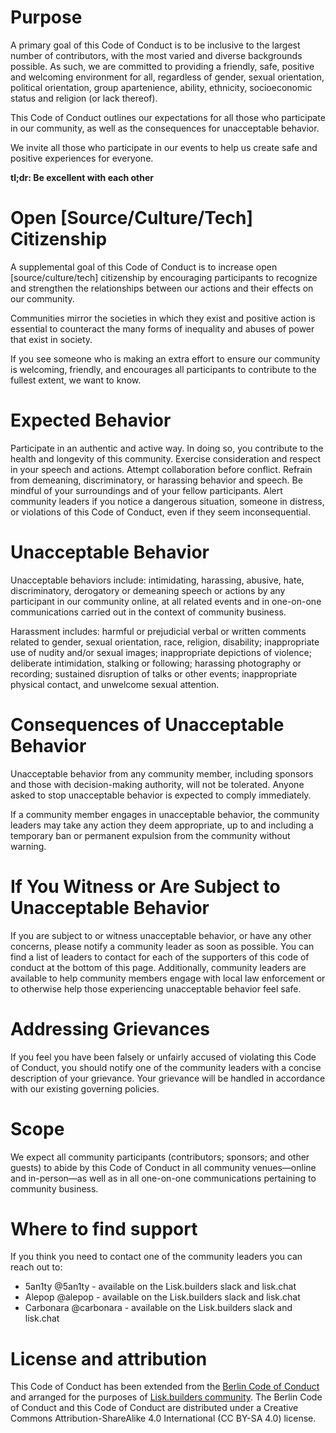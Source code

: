# Purpose
A primary goal of this Code of Conduct is to be inclusive to the largest number of contributors, with the most varied and diverse backgrounds possible. As such, we are committed to providing a friendly, safe, positive and welcoming environment for all, regardless of gender, sexual orientation, political orientation, group apartenience, ability, ethnicity, socioeconomic status and religion (or lack thereof).

This Code of Conduct outlines our expectations for all those who participate in our community, as well as the consequences for unacceptable behavior.

We invite all those who participate in our events to help us create safe and positive experiences for everyone.

**tl;dr: Be excellent with each other**

# Open [Source/Culture/Tech] Citizenship
A supplemental goal of this Code of Conduct is to increase open [source/culture/tech] citizenship by encouraging participants to recognize and strengthen the relationships between our actions and their effects on our community.

Communities mirror the societies in which they exist and positive action is essential to counteract the many forms of inequality and abuses of power that exist in society.

If you see someone who is making an extra effort to ensure our community is welcoming, friendly, and encourages all participants to contribute to the fullest extent, we want to know.

# Expected Behavior
Participate in an authentic and active way. In doing so, you contribute to the health and longevity of this community.
Exercise consideration and respect in your speech and actions.
Attempt collaboration before conflict.
Refrain from demeaning, discriminatory, or harassing behavior and speech.
Be mindful of your surroundings and of your fellow participants. Alert community leaders if you notice a dangerous situation, someone in distress, or violations of this Code of Conduct, even if they seem inconsequential.

# Unacceptable Behavior
Unacceptable behaviors include: intimidating, harassing, abusive, hate, discriminatory, derogatory or demeaning speech or actions by any participant in our community online, at all related events and in one-on-one communications carried out in the context of community business.

Harassment includes: harmful or prejudicial verbal or written comments related to gender, sexual orientation, race, religion, disability; inappropriate use of nudity and/or sexual images; inappropriate depictions of violence; deliberate intimidation, stalking or following; harassing photography or recording; sustained disruption of talks or other events; inappropriate physical contact, and unwelcome sexual attention.

# Consequences of Unacceptable Behavior
Unacceptable behavior from any community member, including sponsors and those with decision-making authority, will not be tolerated. Anyone asked to stop unacceptable behavior is expected to comply immediately.

If a community member engages in unacceptable behavior, the community leaders may take any action they deem appropriate, up to and including a temporary ban or permanent expulsion from the community without warning.

# If You Witness or Are Subject to Unacceptable Behavior
If you are subject to or witness unacceptable behavior, or have any other concerns, please notify a community leader as soon as possible. You can find a list of leaders to contact for each of the supporters of this code of conduct at the bottom of this page. Additionally, community leaders are available to help community members engage with local law enforcement or to otherwise help those experiencing unacceptable behavior feel safe.

# Addressing Grievances
If you feel you have been falsely or unfairly accused of violating this Code of Conduct, you should notify one of the community leaders with a concise description of your grievance. Your grievance will be handled in accordance with our existing governing policies.

# Scope
We expect all community participants (contributors; sponsors; and other guests) to abide by this Code of Conduct in all community venues—online and in-person—as well as in all one-on-one communications pertaining to community business.

# Where to find support
If you think you need to contact one of the community leaders you can reach out to:

- 5an1ty @5an1ty - available on the Lisk.builders slack and lisk.chat
- Alepop @alepop - available on the Lisk.builders slack and lisk.chat
- Carbonara @carbonara - available on the Lisk.builders slack and lisk.chat

# License and attribution
This Code of Conduct has been extended from the [Berlin Code of Conduct](https://berlincodeofconduct.org) and arranged for the purposes of [Lisk.builders community](https://lisk.builders/). The Berlin Code of Conduct and this Code of Conduct are  distributed under a Creative Commons Attribution-ShareAlike 4.0 International (CC BY-SA 4.0) license.
